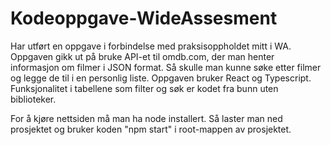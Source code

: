 # Kodeoppgave-WideAssesment

Har utført en oppgave i forbindelse med praksisoppholdet mitt i WA. Oppgaven gikk ut på bruke API-et til omdb.com, der man henter informasjon om filmer i JSON format. Så skulle man kunne søke etter filmer og legge de til i en personlig liste. Oppgaven bruker React og Typescript. Funksjonalitet i tabellene som filter og søk er kodet fra bunn uten biblioteker.

For å kjøre nettsiden må man ha node installert. Så laster man ned prosjektet og bruker koden "npm start" i root-mappen av prosjektet.
